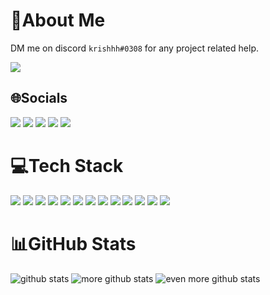 # 💫About Me

DM me on discord `krishhh#0308` for any project related help.

<a target="_blank" href="https://www.codewars.com/users/krishsharma0413"><img src="https://www.codewars.com/users/krishsharma0413/badges/large"></a>


## 🌐Socials
<a href="https://www.discord.com/users/424133185123647488"><img src="https://img.shields.io/badge/Discord-5865F2.svg?style=for-the-badge&logo=Discord&logoColor=white"></a> <a href="mailto:krishsharma0413"><img src="https://img.shields.io/badge/Gmail-EA4335.svg?style=for-the-badge&logo=Gmail&logoColor=white"></a>  <a href="https://www.codewars.com/users/krishsharma0413"><img src="https://img.shields.io/badge/Codewars-B1361E.svg?style=for-the-badge&logo=Codewars&logoColor=white"></a>  <a href="https://resetxd.itch.io"><img src="https://img.shields.io/badge/Itch.io-FA5C5C.svg?style=for-the-badge&logo=itchdotio&logoColor=white"></a> <a href="https://myanimelist.net/profile/resetxd_"><img src="https://img.shields.io/badge/MyAnimeList-2E51A2.svg?style=for-the-badge&logo=MyAnimeList&logoColor=white"></a>


# 💻Tech Stack
<img src="https://img.shields.io/badge/AIOHTTP-2C5BB4.svg?style=for-the-badge&logo=AIOHTTP&logoColor=white"> <img src="https://img.shields.io/badge/Blender-F5792A.svg?style=for-the-badge&logo=Blender&logoColor=white"> <img src="https://img.shields.io/badge/Blender-F5792A.svg?style=for-the-badge&logo=Blender&logoColor=white"> <img src="https://img.shields.io/badge/C%20Sharp-239120.svg?style=for-the-badge&logo=C-Sharp&logoColor=white"> <img src="https://img.shields.io/badge/CSS3-1572B6.svg?style=for-the-badge&logo=CSS3&logoColor=white"> <img src="https://img.shields.io/badge/FastAPI-009688.svg?style=for-the-badge&logo=FastAPI&logoColor=white"> <img src="https://img.shields.io/badge/Figma-F24E1E.svg?style=for-the-badge&logo=Figma&logoColor=white"> <img src="https://img.shields.io/badge/Flask-000000.svg?style=for-the-badge&logo=Flask&logoColor=white"> <img src="https://img.shields.io/badge/HTML5-E34F26.svg?style=for-the-badge&logo=HTML5&logoColor=white"> <img src="https://img.shields.io/badge/JSON-000000.svg?style=for-the-badge&logo=JSON&logoColor=white"> <img src="https://img.shields.io/badge/Python-3776AB.svg?style=for-the-badge&logo=Python&logoColor=white"> <img src="https://img.shields.io/badge/SQLite-003B57.svg?style=for-the-badge&logo=SQLite&logoColor=white"> <img src="https://img.shields.io/badge/MySQL-4479A1.svg?style=for-the-badge&logo=MySQL&logoColor=white">

# 📊GitHub Stats
![github stats](https://github-readme-stats.vercel.app/api?username=krishsharma0413&theme=dracula&hide_border=false&include_all_commits=false&count_private=true)
![more github stats](https://github-readme-streak-stats.herokuapp.com/?user=krishsharma0413&theme=dracula&hide_border=false)
![even more github stats](https://github-readme-stats.vercel.app/api/top-langs/?username=krishsharma0413&theme=dracula&hide_border=false&include_all_commits=false&count_private=true&layout=compact)
